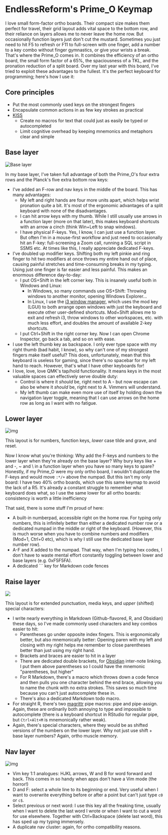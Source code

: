 # EndlessReform's Prime_O Keymap

I love small form-factor ortho boards. Their compact size makes them perfect for travel, their grid layout adds vital space to the bottom row, and their reliance on layers allows me to never leave the home row. But occasionally function layers just don't cut the mustard. Sometimes you just need to hit F5 to refresh or F11 to full-screen with one finger, add a number to a key combo without finger gymnastics, or give your wrists a break. That's where the Prime_O comes in. It combines the efficiency of an ortho board, the small form factor of a 65%, the spaciousness of a TKL, and the pronation reduction of a split board. Over my last year with this board, I've tried to exploit these advantages to the fullest. It's the perfect keyboard for programming; here's how I use it:

## Core principles

* Put the most commonly used keys on the strongest fingers
* Encapsulate common actions in as few key strokes as practical
* [KISS](https://en.wikipedia.org/wiki/KISS_principle)
  * Create no macros for text that could just as easily be typed or autocompleted
  * Limit cognitive overhead by keeping mnemonics and metaphors clear and simple

## Base layer

![Base layer](https://i.imgur.com/VIKdqFQ.png)

In my base layer, I've taken full advantage of both the Prime_O's four extra rows and the Planck's five extra bottom row keys:

* I've added an F-row and nav keys in the middle of the board. This has many advantages:
  * My left and right hands are four more units apart, which helps wrist pronation quite a bit. It's most of the ergonomic advantages of a split keyboard with none of the disadvantages.
  * I can hit arrow keys with my thumb. While I still usually use arrows in a function layer (more on that later), this makes keyboard shortcuts with an arrow a cinch (think Win+Left to snap windows).
  * I have physical F-keys. Yes, I know, I can just use a function layer. But often I'm in a mouse-first workflow and just need to occasionally hit an F-key: full-screening a Zoom call, running a SQL script in SSMS etc. At times like this, I really appreciate dedicated F-keys.
* I've doubled up modifier keys. Shifting both my left pinkie and ring finger to hit two modifiers at once throws my entire hand out of place, causing painful stretches and time-consuming breaks in my typing. Using just one finger is far easier and less painful. This makes an enormous difference day-to-day:
  * I put OS+Shift in the left corner key. This is insanely useful both in Windows and Linux:
    * In Windows, so many commands use OS+Shift: Throwing windows to another monitor, opening Windows Explorer...
    * In Linux, I use the [i3 window manager](https://i3wm.org/), which uses the mod key (LGUI) to both arrange open windows with just the keyboard and execute other user-defined shortcuts. Mod+Shift allows me to exit and refresh i3, throw windows to other workspaces, etc. with much less effort, and doubles the amount of available 2-key shortcuts.
  * I put Ctrl+Shift in the right corner key. Now I can open Chrome Inspector, go back a tab, and so on with ease.
* I use the left thumb key as backspace. I only ever type space with my right thumb (bad habit, I know), so   why can't one of my strongest fingers make itself useful? This does, unfortunately, mean that this keyboard is useless for gaming, since there's no spacebar for my left hand to reach. However, that's what I have other keyboards for!
* I love, love, love QMK's tap/hold functionality. It means keys in the most valuable spaces can effectively serve double duty:
  * Control is where it *should* be, right next to A - but now escape can also be where it *should* be, right next to A. Vimmers will understand.
  * My left thumb can make even more use of itself by holding down the navigation layer toggle, meaning that I can use arrows on the home row as long as I want with no fatigue.

## Lower layer

![img](https://i.imgur.com/2upgkH5.png)

This layout is for numbers, function keys, *lower* case tilde and grave, and reset.

Now I know what you're thinking: Why add the F-keys and numbers to the lower layer when they're already on the base layer? Why bury keys like + and -, ~ and \ in a function layer when you have so many keys to spare? Honestly, if my Prime_O were my only ortho board, I wouldn't duplicate the F-keys and would move `:*/+` above the numpad. But this isn't my only board: I have two 40% ortho boards, which use this same keymap to avoid the lack of a R5. It's already a constant struggle to remember what keyboard does what, so I use the same lower for all ortho boards: consistency is worth a little inefficiency

That said, there is some stuff I'm proud of here:

* A built-in numberpad, accessible right on the home row. For typing only numbers, this is infinitely better than either a dedicated number row or a dedicated numpad in the middle or right of the keyboard. (However, this is much worse when you have to combine numbers and modifiers (Mod+1, Ctrl+0 etc), which is why I still use the dedicated base layer number row).
* A-F and X added to the numpad. That way, when I'm typing hex codes, I don't have to waste mental effort constantly toggling between lower and base layers (e.g. 0xF5F5FA).
* A dedicated ``` key for Markdown code fences

## Raise layer

![](https://i.imgur.com/5aT5oX1.png)

This layout is for extended punctuation, media keys, and *upper* (shifted) special characters:

* I write nearly everything in Markdown (Github-flavored, R, and Obsidian) these days, so I've made commonly used characters and key combos easier to hit:
  * Parentheses go under opposite index fingers. This is ergonomically better, but also mnemonically better: Opening paren with my left and closing with my right helps me remember to close parentheses better than just using my right hand.
  * Brackets and braces are easier to hit in a layer
  * There are dedicated double brackets, for [Obsidian](https://obsidian.md/) inter-note linking. I put them above parentheses so I could have the mnemonic "parentheses, but higher"
  * For R Markdown, there's a macro which throws down a code fence and then pulls you one character behind the end brace, allowing you to name the chunk with no extra strokes. This saves so much time because you can't just autocomplete these in.
  * There's also a dedicated Markdown todo macro.
* For straight R, there's two [magrittr](https://cran.r-project.org/web/packages/magrittr/vignettes/magrittr.html) pipe macros: pipe and pipe-assign. Again, these are ordinarily both annoying to type and impossible to autocomplete (there is a keyboard shortcut in RStudio for regular pipe, but `Ctrl+Alt+M` is mnemonically rather weak).
* Again, there's special characters, where they would be as shifted versions of the numbers on the lower layer. Why not just use shift + base layer numbers? Again, ortho muscle memory.

## Nav layer

![img](https://i.imgur.com/FF556Rw.png)

* Vim key 1:1 analogues: HJKL arrows, W and B for word forward and back. This comes in so handy when apps don't have a Vim mode (the horror!)
* D and F: select a whole line to its beginning or end. Very useful when I want to overwrite everything before or after a point but can't just type `c0` or `c$`.
* Select previous or next word: I use this key all the freaking time, usually when I want to delete the last word I wrote or when I want to cut a word for use elsewhere. Together with Ctrl+Backspace (delete last word), this has sped up my typing immensely. 
* A duplicate nav cluster: again, for ortho compatibility reasons.